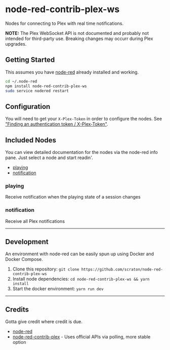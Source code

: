 node-red-contrib-plex-ws
=====================================

Nodes for connecting to Plex with real time notifications.

**NOTE:** The Plex WebSocket API is not documented and probably not intended for third-party use. Breaking changes may occurr during Plex upgrades.

## Getting Started

This assumes you have [node-red](http://nodered.org/) already installed and working.

```bash
cd ~/.node-red
npm install node-red-contrib-plex-ws
sudo service nodered restart
```

## Configuration

You will need to get your `X-Plex-Token` in order to configure the nodes. See ["Finding an authentication token / X-Plex-Token"](https://support.plex.tv/articles/204059436-finding-an-authentication-token-x-plex-token/).

## Included Nodes

You can view detailed documentation for the nodes via the node-red info pane. Just select a node and start readin'.

* [playing](#playing)
* [notification](#notification)

### playing

Receive notification when the playing state of a session changes

### notification

Receive all Plex notifications

---
## Development

An environment with node-red can be easily spun up using Docker and Docker Compose.

1. Clone this repository:        `git clone https://github.com/scraton/node-red-contrib-plex-ws`
1. Install node dependencies:    `cd node-red-contrib-plex-ws && yarn install`
1. Start the docker environment: `yarn run dev`

---
## Credits

Gotta give credit where credit is due.

* [node-red](https://github.com/node-red/node-red)
* [node-red-contrib-plex](https://github.com/halkeye/node-red-contrib-plex) - Uses official APIs via polling, more stable option
